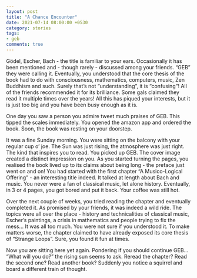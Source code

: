 ```yaml
---
layout: post
title: "A Chance Encounter"
date: 2021-07-14 08:00:00 +0530
category: stories
tags: 
- geb
comments: true
---
```


Gödel, Escher, Bach - the title is familiar to your ears. Occasionally it has been mentioned and - though rarely - discussed among your friends. “GEB” they were calling it. Eventually, you understood that the core thesis of the book had to do with consciousness, mathematics, computers, music, Zen Buddhism and such. Surely that’s not “understanding”, it is “confusing”! All of the friends recommended it for its brilliance. Some gals claimed they read it multiple times over the years! All this has piqued your interests, but it is just too big and you have been busy enough as it is.

One day you saw a person you admire tweet much praises of GEB. This tipped the scales immediately. You opened the amazon app and ordered the book. Soon, the book was resting on your doorstep.

It was a fine Sunday morning. You were sitting on the balcony with your regular cup o’ joe. The Sun was just rising, the atmosphere was just right. The kind that inspires you to read. You picked up GEB. The cover image created a distinct impression on you. As you started turning the pages, you realised the book lived up to its claims about being long - the preface just went on and on! You had started with the first chapter “A Musico-Logical Offering” - an interesting title indeed. It talked at length about Bach and music. You never were a fan of classical music, let alone history. Eventually, in 3 or 4 pages, you got bored and put it back. Your coffee was still hot.

Over the next couple of weeks, you tried reading the chapter and eventually completed it. As promised by your friends, it was indeed a wild ride. The topics were all over the place - history and technicalities of classical music, Escher’s paintings, a crisis in mathematics and people trying to fix the mess… It was all too much. You were not sure if you understood it. To make matters worse, the chapter claimed to have already exposed its core thesis of “Strange Loops”. Sure, you found it fun at times.

Now you are sitting here yet again. Pondering if you should continue GEB… “What will you do?” the rising sun seems to ask. Reread the chapter? Read the second one? Read another book? Suddenly you notice a squirrel and board a different train of thought.
